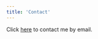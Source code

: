 ```yaml
---
title: 'Contact'
---
```


Click [here](mailto:contact@matthiasberchtold.com) to contact me by email.
